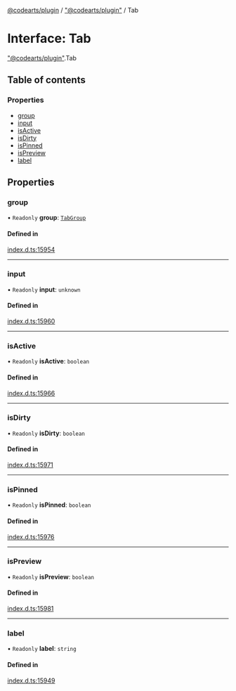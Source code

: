 [@codearts/plugin](../README.md) / ["@codearts/plugin"](../modules/_codearts_plugin_.md) / Tab

# Interface: Tab

["@codearts/plugin"](../modules/_codearts_plugin_.md).Tab

## Table of contents

### Properties

- [group](codearts_plugin_.Tab.md#group)
- [input](codearts_plugin_.Tab.md#input)
- [isActive](codearts_plugin_.Tab.md#isactive)
- [isDirty](codearts_plugin_.Tab.md#isdirty)
- [isPinned](codearts_plugin_.Tab.md#ispinned)
- [isPreview](codearts_plugin_.Tab.md#ispreview)
- [label](codearts_plugin_.Tab.md#label)

## Properties

### group

• `Readonly` **group**: [`TabGroup`](codearts_plugin_.TabGroup.md)

#### Defined in

[index.d.ts:15954](https://github.com/huaweicloud/cloudide-plugin-api/blob/03c74e5/index.d.ts#L15954)

___

### input

• `Readonly` **input**: `unknown`

#### Defined in

[index.d.ts:15960](https://github.com/huaweicloud/cloudide-plugin-api/blob/03c74e5/index.d.ts#L15960)

___

### isActive

• `Readonly` **isActive**: `boolean`

#### Defined in

[index.d.ts:15966](https://github.com/huaweicloud/cloudide-plugin-api/blob/03c74e5/index.d.ts#L15966)

___

### isDirty

• `Readonly` **isDirty**: `boolean`

#### Defined in

[index.d.ts:15971](https://github.com/huaweicloud/cloudide-plugin-api/blob/03c74e5/index.d.ts#L15971)

___

### isPinned

• `Readonly` **isPinned**: `boolean`

#### Defined in

[index.d.ts:15976](https://github.com/huaweicloud/cloudide-plugin-api/blob/03c74e5/index.d.ts#L15976)

___

### isPreview

• `Readonly` **isPreview**: `boolean`

#### Defined in

[index.d.ts:15981](https://github.com/huaweicloud/cloudide-plugin-api/blob/03c74e5/index.d.ts#L15981)

___

### label

• `Readonly` **label**: `string`

#### Defined in

[index.d.ts:15949](https://github.com/huaweicloud/cloudide-plugin-api/blob/03c74e5/index.d.ts#L15949)
